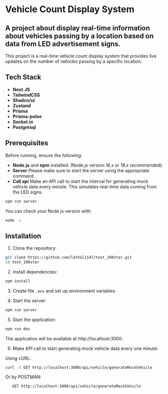 # Vehicle Count Display System

## A project about display real-time information about vehicles passing by a location based on data from LED advertisement signs.

This project is a real-time vehicle count display system that provides live updates on the number of vehicles passing by a specific location.

## Tech Stack

- **Next.JS**
- **TailwindCSS**
- **Shadcn/ui**
- **Zustand**
- **Prisma**
- **Prisma-pulse**
- **Socket.io**
- **Postgresql**

## Prerequisites

Before running, ensure the following:

- **Node.js** and **npm** installed. (Node.js version 16.x or 18.x recommended).
- **Server** Please make sure to start the server using the appropriate command.
- **Call api** Make an API call to start the interval for generating mock vehicle data every minute. This simulates real-time data coming from the LED signs.

```bash
npm run server
```

You can check your Node.js version with:

```bash
node -v
```

## Installation

1. Clone the repository:

```bash
git clone https://github.com/lethal1147/test_100star.git
cd test_100star
```

2. Install dependencies:

```bash
npm install
```

3. Create file `.env` and set up environment variables

4. Start the server:

```bash
npm run server
```

5. Start the application:

```bash
npm run dev
```

The application will be available at http://localhost:3000.

6. Make API call to start generating mock vehicle data every one minute:

Using cURL:

```bash
curl -X GET http://localhost:3000/api/vehicle/generateMockVehicle
```

Or by POSTMAN:

```bash
   GET http://localhost:3000/api/vehicle/generateMockVehicle
```
